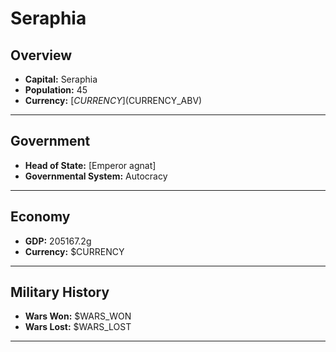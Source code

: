 # Seraphia

## Overview

- **Capital:** Seraphia
- **Population:** 45
- **Currency:** [$CURRENCY] ($CURRENCY_ABV)

---

## Government

- **Head of State:** [Emperor agnat]
- **Governmental System:** Autocracy

---

## Economy

- **GDP:** 205167.2g
- **Currency:** $CURRENCY

---

## Military History

- **Wars Won:** $WARS_WON
- **Wars Lost:** $WARS_LOST

---

